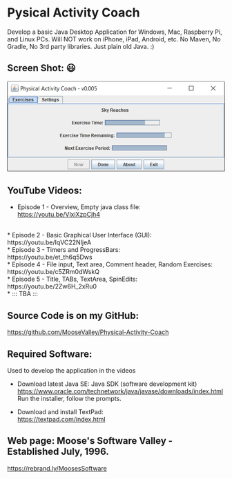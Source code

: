 # Pysical Activity Coach

Develop a basic Java Desktop Application for Windows, Mac, Raspberry Pi, and Linux PCs.
Will NOT work on iPhone, iPad, Android, etc.
No Maven, No Gradle, No 3rd party libraries.  Just plain old Java. :)

## Screen Shot: :smiley:

![Pysical Activity Coach](Screen%20Shots/PhysicalActivityCoach.png?raw=true "Pysical Activity Coach")


## YouTube Videos:
* Episode 1 - Overview, Empty java class file:
<br>https://youtu.be/VlxiXzpCjh4
<br>
* Episode 2 - Basic Graphical User Interface (GUI):
<br>https://youtu.be/IqVC22NIjeA
<br>
* Episode 3 - Timers and ProgressBars:
<br>https://youtu.be/et_th6q5Dws
<br>
* Episode 4 - File input, Text area, Comment header, Random Exercises:
<br>https://youtu.be/c5ZRm0dWskQ
<br>
* Episode 5 - Title, TABs, TextArea, SpinEdits:
<br>https://youtu.be/2Zw6H_2xRu0
<br>
* ::: TBA :::

## Source Code is on my GitHub:
https://github.com/MooseValley/Physical-Activity-Coach

## Required Software:

Used to develop the application in the videos

* Download latest Java SE: Java SDK (software development kit)
<br>https://www.oracle.com/technetwork/java/javase/downloads/index.html
<br>Run the installer, follow the prompts.

* Download and install TextPad:
<br>https://textpad.com/index.html


## Web page: Moose's Software Valley - Established July, 1996.
https://rebrand.ly/MoosesSoftware
